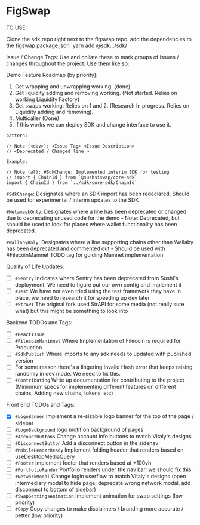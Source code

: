 # FigSwap

TO USE:

Clone the sdk repo right next to the figswap repo.
add the dependencies to the figswap package.json
`yarn add @sdk:../sdk/<path to the sdk you need to use>

Issue / Change Tags:
Use and collate these to mark groups of issues / changes throughout the project.
Use them like so:

Demo Feature Roadmap (by priority):

1. Get wrapping and unwrapping working. (done)
2. Get liquidity adding and removing working. (Not started. Relies on working Liquidity Factory)
3. Get swaps working. Relies on 1 and 2. (Research In progress. Relies on Liquidity adding and removing).
4. Multicaller (Done)
5. If this works we can deploy SDK and change interface to use it.

```angular2html
pattern:

// Note (<dev>): <Issue Tag> <Issue Description>
// <Deprecated / Changed line >

Example:

// Note (al): #SdkChange: Implemented interim SDK for testing
// import { ChainId } from `@sushsiswap/core-sdk`
import { ChainId } from `../sdk/core-sdk/ChainId`
```

`#SdkChange`: Designates where an SDK import has been redeclared. Should be used for experimental / interim updates to the SDK

`#MetamaskOnly`: Designates where a line has been deprecated or changed due to deprecating unused code for the demo - Note: Deprecated, but should be used to look for places where wallet functionality has been deprecated.

`#WallabyOnly`: Designates where a line supporting chains other than Wallaby has been deprecated and commented out - Should be used with #FilecoinMainnet TODO tag for guiding Mainnet implementation

Quality of Life Updates:

- [ ] `#Sentry` Indicates where Sentry has been deprecated from Sushi's deployment. We need to figure out our own config and implement it
- [ ] `#Jest` We have not even tried using the test framework they have in place, we need to research it for speeding up dev later
- [ ] `#StrAPI` The original fork used StrAPI for some media (not really sure what) but this might be something to look into

Backend TODOs and Tags:

- [ ] `#ReactIssue`
- [ ] `#FilecoinManinnet` Where Implementation of Filecoin is required for Production
- [ ] `#SdkPublish` Where imports to any sdk needs to updated with published version
- [ ] For some reason there's a lingering Invalid Hash error that keeps raising randomly in dev mode. We need to fix this.
- [ ] `#Contributing` Write up documentation for contributing to the project (Mininmum specs for implementing different features on different chains, Adding new chains, tokens, etc)

Front End TODOs and Tags:

- [x] `#LogoBanner` Implement a re-sizable logo banner for the top of the page / sidebar
- [ ] `#LogoBackground` logo motif on background of pages
- [ ] `#AccountButtons` Change account info buttons to match Vitaly's designs
- [ ] `#DisconnectButton` Add a disconnect button in the sidenav
- [ ] `#MobileHeaderReady` Implement folding header that renders based on useDesktopMediaQuery
- [ ] `#Footer` Implement footer that renders based at +100vh
- [ ] `#PortfolioRender` Portfolio renders under the nav bar, we should fix this.
- [ ] `#NetworkModal` Change login userflow to match Vitaly's designs (open intermediary modal to hide page, deprecate wrong network modal, add disconnect to bottom of sidebar)
- [ ] `#SwapSettingsAnimation` Implement animation for swap settings (low priority)
- [ ] `#Copy` Copy changes to make disclaimers / branding more accurate / better (low priority)
